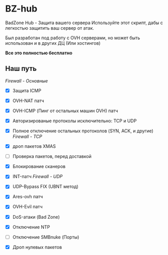 # BZ-hub
BadZone Hub - Защита вашего сервера
Используйте этот скрипт, дабы с легкостью защитить ваш сервер от атак. 

Был разработан под работу с OVH серверами, но может быть использован и в других ДЦ (Или хостингов)

**Все это полностью бесплатно**

## Наш путь
*Firewall - Основные*
- [X] Защита ICMP
- [X] OVH-NAT патч
- [X] OVH-ICMP (Пинг от остальных машин OVH) патч
- [X] Авторизированые протоколы исключительно: TCP и UDP
- [X] Полное отключение остальных протоколов (SYN, ACK, и другие)
*Firewall - TCP*

- [X] дроп пакетов XMAS
- [ ] Проверка пакетов, перед доставкой
- [X] Блокирование сканеров
- [X] INT-патч
*Firewall - UDP*

- [X] UDP-Bypass FIX (UBNT метод)
- [X] Ares-ovh патч
- [X] OVH-Evil патч
- [X] DoS-атаки (Bad Zone)
- [X] Отключение NTP
- [ ] Отключение SMBnuke (Порты)
- [X] Дроп нулевых пакетов
